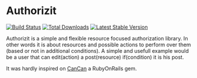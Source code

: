 # Authorizit

[![Build Status](https://travis-ci.org/pedrofs/authorizit.png)](https://travis-ci.org/pedrofs/authorizit)
[![Total Downloads](https://poser.pugx.org/authorizit/authorizit/d/total.png)](https://packagist.org/packages/authorizit/authorizit)
[![Latest Stable Version](https://poser.pugx.org/authorizit/authorizit/v/stable.png)](https://packagist.org/packages/authorizit/authorizit)

Authorizit is a simple and flexible resource focused authorization library. In other words it is about resources and possible actions to perform over them (based or not in additional conditions).
A simple and usefull example would be a user that can edit(action) a post(resource) if(condition) it is his post.

It was hardly inspired on [CanCan](https://github.com/ryanb/cancan/) a RubyOnRails gem.
